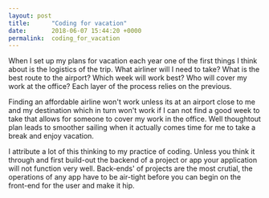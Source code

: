 ```yaml
---
layout: post
title:      "Coding for vacation"
date:       2018-06-07 15:44:20 +0000
permalink:  coding_for_vacation
---
```



When I set up my plans for vacation each year one of the first things I think about is the logistics of the trip. What airliner will I need to take? What is the best route to the airport? Which week will work best? Who will cover my work at the office? Each layer of the process relies on the previous. 

Finding an affordable airline won't work unless its at an airport close to me and my destination which in turn won't work if I can not find a good week to take that allows for someone to cover my work in the office. Well thoughtout plan leads to smoother sailing when it actually comes time for me to take a break and enjoy vacation. 

I attribute a lot of this thinking to my practice of coding. Unless you think it through and first build-out the backend of a project or app your application will not function very well. Back-ends' of projects are the most crutial, the operations of any app have to be air-tight before you can begin on the front-end for the user and make it hip.
